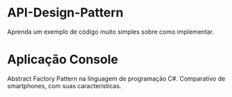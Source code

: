 # API-Design-Pattern
Aprenda um exemplo de código muito simples sobre como implementar.


# Aplicação Console

Abstract Factory Pattern na linguagem de programação C#.
Comparativo de smartphones, com suas caracteristicas.
